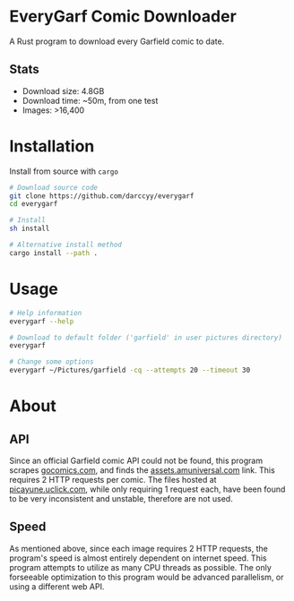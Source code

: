 # EveryGarf Comic Downloader

A Rust program to download every Garfield comic to date.

## Stats

- Download size: 4.8GB
- Download time: ~50m, from one test
- Images: >16,400

# Installation

Install from source with `cargo` 

```bash
# Download source code
git clone https://github.com/darccyy/everygarf
cd everygarf

# Install
sh install

# Alternative install method
cargo install --path .
```

# Usage

```bash
# Help information
everygarf --help

# Download to default folder ('garfield' in user pictures directory)
everygarf

# Change some options
everygarf ~/Pictures/garfield -cq --attempts 20 --timeout 30
```

# About

## API

Since an official Garfield comic API could not be found, this program scrapes [gocomics.com](https://www.gocomics.com/garfield/1978/6/19), and finds the [assets.amuniversal.com](https://assets.amuniversal.com/aead3a905f69012ee3c100163e41dd5b) link. This requires 2 HTTP requests per comic. The files hosted at [picayune.uclick.com](https://picayune.uclick.com/comics/ga/1978/ga780619.gif), while only requiring 1 request each, have been found to be very inconsistent and unstable, therefore are not used.

## Speed

As mentioned above, since each image requires 2 HTTP requests, the program's speed is almost entirely dependent on internet speed. This program attempts to utilize as many CPU threads as possible. The only forseeable optimization to this program would be advanced parallelism, or using a different web API.


